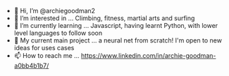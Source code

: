 - 👋 Hi, I’m @archiegoodman2
- 👀 I’m interested in ... Climbing, fitness, martial arts and surfing
- 🌱 I’m currently learning ... Javascript, having learnt Python, with lower level languages to follow soon
- 💞️ My current main project ... a neural net from scratch! I'm open to new ideas for uses cases
- 📫 How to reach me ... https://www.linkedin.com/in/archie-goodman-a0bb4b1b7/ 





<!---
archiegoodman2/archiegoodman2 is a ✨ special ✨ repository because its `README.md` (this file) appears on your GitHub profile.
You can click the Preview link to take a look at your changes
--->


